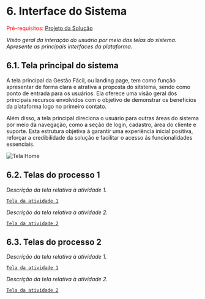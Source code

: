 
# 6. Interface do Sistema

<span style="color:red">Pré-requisitos: <a href="4-Projeto-Solucao.md"> Projeto da Solução</a></span>

_Visão geral da interação do usuário por meio das telas do sistema. Apresente as principais interfaces da plataforma._

## 6.1. Tela principal do sistema

A tela principal da Gestão Fácil, ou landing page, tem como função apresentar de forma clara e atrativa a proposta do sitstema, sendo como ponto de entrada para os usuários. Ela oferece uma visão geral dos principais recursos envolvidos com o objetivo de demonstrar os benefícios da plataforma logo no primeiro contato.

Além disso, a tela principal direciona o usuário para outras áreas do sistema por meio da navegação, como a seção de login, cadastro, área do cliente e suporte.
Esta estrutura objetiva á garantir uma experiência inicial positiva, reforçar a credibilidade da solução e facilitar o acesso ás funcionalidades essenciais.

![Tela Home](https://github.com/user-attachments/assets/2d151be8-b312-4870-bbb8-a389a740d881)

## 6.2. Telas do processo 1

_Descrição da tela relativa à atividade 1._

[`Tela da atividade 1`](images/)

_Descrição da tela relativa à atividade 2._

[`Tela da atividade 2`](images/)


## 6.3. Telas do processo 2

_Descrição da tela relativa à atividade 1._

[`Tela da atividade 1`](images/)

_Descrição da tela relativa à atividade 2._

[`Tela da atividade 2`](images/)


